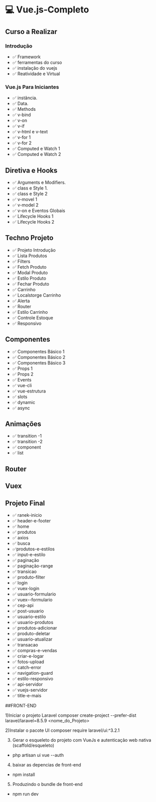 # :computer: Vue.js-Completo #
## Curso a Realizar 

### Introdução
- :white_check_mark: Framework
- :white_check_mark: ferramentas do curso
- :white_check_mark: instalação do vuejs
- :white_check_mark: Reatividade e Virtual


### Vue.js Para Iniciantes
- :white_check_mark: instância.
- :white_check_mark: Data.
- :white_check_mark: Methods
- :white_check_mark: v-bind
- :white_check_mark: v-on
- :white_check_mark: v-if
- :white_check_mark: v-html e v-text
- :white_check_mark: v-for 1
- :white_check_mark: v-for 2
- :white_check_mark: Computed e Watch 1
- :white_check_mark: Computed e Watch 2

## Diretiva e Hooks
- :white_check_mark: Arguments e Modifiers.
- :white_check_mark: class e Style 1.
- :white_check_mark: class e Style 2
- :white_check_mark: v-movel 1
- :white_check_mark: v-model 2
- :white_check_mark: v-on e Eventos Globais
- :white_check_mark: Lifecycle Hooks 1
- :white_check_mark: Lifecycle Hooks 2

## Techno Projeto
- :white_check_mark: Projeto Introdução
- :white_check_mark: Lista Produtos
- :white_check_mark: Filters
- :white_check_mark: Fetch Produto
- :white_check_mark: Modal Produto
- :white_check_mark: Estilo Produto
- :white_check_mark: Fechar Produto
- :white_check_mark: Carrinho
- :white_check_mark: Localstorge Carrinho
- :white_check_mark: Alerta
- :white_check_mark: Router
- :white_check_mark: Estilo Carrinho
- :white_check_mark: Controle Estoque
- :white_check_mark: Responsivo
## Componentes
- :white_check_mark: Componentes Básico 1
- :white_check_mark: Componentes Básico 2
- :white_check_mark: Componentes Básico 3
- :white_check_mark: Props 1
- :white_check_mark: Props 2
- :white_check_mark: Events
- :white_check_mark: vue-cli
- :white_check_mark: vue-estrutura
- :white_check_mark: slots
- :white_check_mark: dynamic
- :white_check_mark: async
## Animações
- :white_check_mark: transition -1
- :white_check_mark: transition -2
- :white_check_mark: component
- :white_check_mark: list

## Router

## Vuex

## Projeto Final
- :white_check_mark: ranek-inicio 
- :white_check_mark: header-e-footer
- :white_check_mark: home
- :white_check_mark: produtos 
- :white_check_mark: axios
- :white_check_mark: busca
- ✅produtos-e-estilos
- :white_check_mark: input-e-estilo
- :white_check_mark: paginação
- :white_check_mark: paginação-range
- :white_check_mark: transicao
- :white_check_mark: produto-filter
- :white_check_mark: login
- :white_check_mark: vuex-login
- :white_check_mark: usuario-formulario 
- :white_check_mark: vuex--formulario
- :white_check_mark: cep-api
- :white_check_mark: post-usuario
- :white_check_mark: usuario-estilo
- :white_check_mark: usuario-produtos
- :white_check_mark: produtos-adicionar
- :white_check_mark: produto-deletar
- :white_check_mark: usuario-atualizar
- :white_check_mark: transacao
- :white_check_mark: compras-e-vendas
- :white_check_mark: criar-e-logar
- :white_check_mark: fotos-upload
- :white_check_mark: catch-error
- :white_check_mark: navigation-guard
- :white_check_mark: estilo-responsivo
- :white_check_mark: api-servidor
- :white_check_mark: vuejs-servidor
- :white_check_mark: title-e-mais

##FRONT-END

1)Iniciar o projeto Laravel 
composer create-project --prefer-dist laravel/laravel=8.5.9 <nome_do_Projeto>

2)Instalar o pacote UI
composer require laravel/ui:^3.2.1

3) Gerar o esqueleto do projeto com VueJs e autenticação web nativa (scaffold/esqueleto)

- php artisan ui vue --auth

4) baixar as depencias de front-end

- npm install

5) Produzindo o bundle de front-end
- npm run dev















